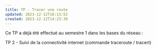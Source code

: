 ```yaml
---
title: TP - Tracer une route
updated: 2023-12-12T16:13:52
created: 2023-12-12T14:23:39
---
```


Ce TP a déjà été effectué au semestre 1 dans les bases du réseau :

TP 2 - Suivi de la connectivité internet (commande traceroute / tracert)
